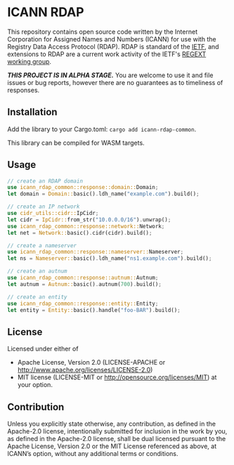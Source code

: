ICANN RDAP
==========

This repository contains open source code written by the Internet Corporation for Assigned Names and Numbers (ICANN)
for use with the Registry Data Access Protocol (RDAP). RDAP is standard of the [IETF](https://ietf.org/), and extensions
to RDAP are a current work activity of the IETF's [REGEXT working group](https://datatracker.ietf.org/wg/regext/documents/).

***THIS PROJECT IS IN ALPHA STAGE.*** You are welcome to use it and file issues or bug reports, however there are no
guarantees as to timeliness of responses.

Installation
------------

Add the library to your Cargo.toml: `cargo add icann-rdap-common`.

This library can be compiled for WASM targets.

Usage
-----

```rust
// create an RDAP domain
use icann_rdap_common::response::domain::Domain;
let domain = Domain::basic().ldh_name("example.com").build();

// create an IP network
use cidr_utils::cidr::IpCidr;
let cidr = IpCidr::from_str("10.0.0.0/16").unwrap();
use icann_rdap_common::response::network::Network;
let net = Network::basic().cidr(cidr).build();

// create a nameserver
use icann_rdap_common::response::nameserver::Nameserver;
let ns = Nameserver::basic().ldh_name("ns1.example.com").build();

// create an autnum
use icann_rdap_common::response::autnum::Autnum;
let autnum = Autnum::basic().autnum(700).build();

// create an entity
use icann_rdap_common::response::entity::Entity;
let entity = Entity::basic().handle("foo-BAR").build();
```

License
-------

Licensed under either of
* Apache License, Version 2.0 (LICENSE-APACHE or http://www.apache.org/licenses/LICENSE-2.0)
* MIT license (LICENSE-MIT or http://opensource.org/licenses/MIT) at your option.

Contribution
------------

Unless you explicitly state otherwise, any contribution, as defined in the Apache-2.0 license, 
intentionally submitted for inclusion in the work by you, as defined in the Apache-2.0 license, 
shall be dual licensed pursuant to the Apache License, Version 2.0 or the MIT License referenced 
as above, at ICANN’s option, without any additional terms or conditions.
